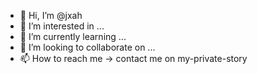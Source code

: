 - 👋 Hi, I’m @jxah
- 👀 I’m interested in ...
- 🌱 I’m currently learning ...
- 💞️ I’m looking to collaborate on ...
- 📫 How to reach me ->  contact me on my-private-story

<!---
jxah/jxah is a ✨ special ✨ repository because its `README.md` (this file) appears on your GitHub profile.
You can click the Preview link to take a look at your changes.
--->
